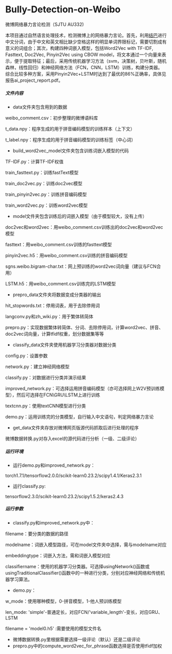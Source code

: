 # Bully-Detection-on-Weibo
微博网络暴力言论检测（SJTU AU332)

本项目通过自然语言处理技术，检测微博上的网络暴力言论。首先，利用[结巴](https://github.com/fxsjy/jieba)进行中文分词，由于中文和英文相比缺少空格这样的明显单词界限标记，需要切割成有意义的词组合；其次，构建四种词嵌入模型，包括Word2Vec with TF-IDF, Fasttext, Doc2Vec, Pinyin2Vec using CBOW model，将文本通过一个向量来表示，便于提取特征；最后，采用传统机器学习方法（svm，决策树，贝叶斯，随机森林，线性回归）和神经网络方法（FCN，CNN，LSTM）训练，构建分类器。综合比较多种方案，采用Pinyin2Vec+LSTM时达到了最优的86%正确率，具体见报告ai_project_report.pdf。

##### 文件内容
+ data文件夹包含用到的数据
  
weibo_comment.csv：初步整理的微博语料库

t_data.npy：程序生成的用于拼音编码模型的训练样本（上下文）

t_label.npy：程序生成的用于拼音编码模型的训练标签（中心词）

+ build_word2vec_model文件夹包含训练词嵌入模型的代码
  
TF-IDF.py：计算TF-IDF权值

train_fasttext.py：训练fastText模型

train_doc2vec.py：训练doc2vec模型

train_pinyin2vec.py：训练拼音编码模型

train_word2vec.py：训练word2vec模型
+ model文件夹包含训练后的词嵌入模型（由于模型较大，没有上传）

doc2vec和word2vec：用weibo_comment.csv训练出的doc2vec和word2vec模型

fasttext：用weibo_comment.csv训练的fasttext模型

pinyin2vec.h5：用weibo_comment.csv训练的拼音编码模型

sgns.weibo.bigram-char.txt：网上预训练的word2vec词向量（建议与FCN合用）

LSTM.h5：用weibo_comment.csv训练完的LSTM模型
+ prepro_data文件夹将数据变成分类器的输出

hit_stopwords.txt：停用词表，用于去除停用词

langconv.py和zh_wiki.py：用于繁体转简体

prepro.py：实现数据繁体转简体、分词、去除停用词，计算word2vec、拼音、doc2vec词向量，计算tfidf权重，划分数据集等等
+ classify_data文件夹使用机器学习分类器对数据分类
  
config.py：设置参数

network.py：建立神经网络模型

classify.py：对数据进行分类并演示结果

improved_network.py：可选择运用拼音编码模型（亦可选择网上W2V预训练模型），然后可选择在FCN\GRU\LSTM上进行训练

textcnn.py：使用textCNN模型进行分类

demo.py：运用训练完的分类模型，自行输入中文语句，判定网络暴力言论
+ get_data文件夹存放对微博网页版源代码抓取后进行处理的程序

微博数据转换.py对存入excel的源代码进行分析（一级、二级评论）
##### 运行环境
+ 运行demo.py和improved_network.py：
  
torch1.7.1/tensorflow2.0.0/scikit-learn0.23.2/scipy1.4.1/Keras2.3.1
+ 运行classify.py:

tensorflow2.3.0/scikit-learn0.23.2/scipy1.5.2/keras2.4.3
##### 运行参数
+ classify.py和improved_network.py中：

filename：要分类的数据的路径

modelname：词嵌入模型路径，可在model文件夹中选择，需与modelname对应

embeddingtype：词嵌入方法，需和词嵌入模型对应

classifiername：使用的机器学习分类器。可选择usingNetwork()函数或usingTraditionalClassifier()函数中的一种进行分类，分别对应神经网络和传统机器学习算法。
+ demo.py：

w_mode：使用哪种模型，0-拼音模型，1-他人预训练模型

len_mode: 'simple'-普通定长，对应FCN/'variable_length'-变长，对应GRU、LSTM

filename = 'model0.h5' :需要使用的模型文件名
+ 微博数据转换.py里根据需要选择一级评论（默认）还是二级评论
+ prepro.py中的compute_word2vec_for_phrase函数选择是否使用tfidf加权
